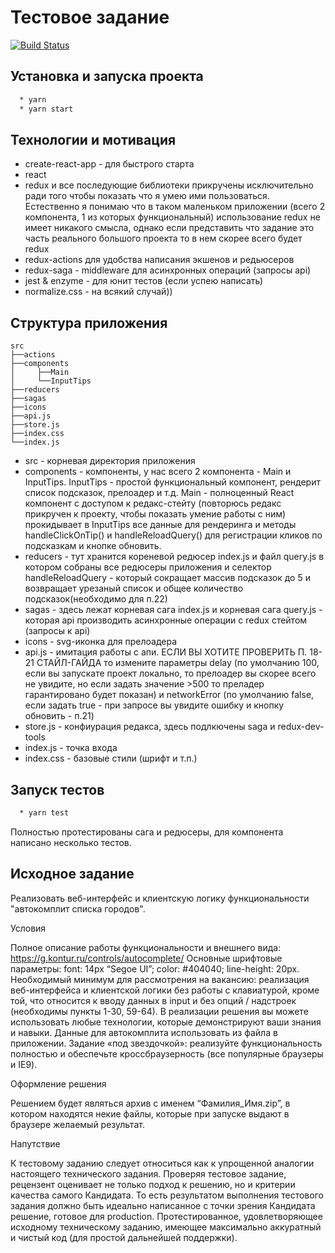 # Тестовое задание

[![Build Status](https://travis-ci.org/ekb196/kontur-autocomplite.svg?branch=master)](https://travis-ci.org/ekb196/kontur-autocomplite)

## Установка и запуска проекта

```bash
  * yarn
  * yarn start
```

## Технологии и мотивация

* create-react-app - для быстрого старта
* react
* redux и все последующие библиотеки прикручены исключительно ради того чтобы показать что я умею ими пользоваться. Естественно я понимаю что в таком маленьком приложении (всего 2 компонента, 1 из которых функциональный) использование redux не имеет никакого смысла, однако если представить что задание это часть реального большого проекта то в нем скорее всего будет redux
* redux-actions для удобства написания экшенов и редьюсеров
* redux-saga - middleware для асинхронных операций (запросы api)
* jest & enzyme - для юнит тестов (если успею написать)
* normalize.css - на всякий случай))

## Структура приложения

```
src
├──actions
├──components
│     ├──Main
│     └──InputTips
├──reducers
├──sagas
├──icons
├──api.js
├──store.js
├──index.css
└──index.js
```

* src - корневая директория приложения
* components - компоненты, у нас всего 2 компонента - Main и InputTips. InputTips - простой функциональный компонент, рендерит список подсказок, прелоадер и т.д. Main - полноценный React компонент с доступом к редакс-стейту (повторюсь редакс прикручен к проекту, чтобы показать умение работы с ним) прокидывает в InputTips все данные для рендеринга и методы handleClickOnTip() и handleReloadQuery() для регистрации кликов по подсказкам и кнопке обновить.
* reducers - тут хранится кореневой редюсер index.js и файл query.js в котором собраны все редюсеры приложения и селектор handleReloadQuery - который сокращает массив подсказок до 5 и возвращает урезаный список и общее количество подсказок(необходимо для п.22)
* sagas - здесь лежат корневая сага index.js и корневая сага query.js - которая api производить асинхронные операции с redux стейтом (запросы к api)
* icons - svg-иконка для прелоадера
* api.js - имитация работы с апи. ЕСЛИ ВЫ ХОТИТЕ ПРОВЕРИТЬ П. 18-21 СТАЙЛ-ГАЙДА то измените параметры delay (по умолчанию 100, если вы запускате проект локально, то прелоадер вы скорее всего не увидите, но если задать значение >500 то преладер гарантировано будет показан) и networkError (по умолчанию false, если задать true - при запросе вы увидите ошибку и кнопку обновить - п.21)
* store.js - конфиурация редакса, здесь подлкючены saga и redux-dev-tools
* index.js - точка входа
* index.css - базовые стили (шрифт и т.п.)

## Запуск тестов

```bash
  * yarn test
```

Полностью протестированы сага и редюсеры, для компонента написано несколько тестов.

## Исходное задание

Реализовать веб-интерфейс и клиентскую логику функциональности "автокомплит списка городов".

Условия

Полное описание работы функциональности и внешнего вида: https://g.kontur.ru/controls/autocomplete/
Основные шрифтовые параметры: font: 14px “Segoe UI”; color: #404040; line-height: 20px.
Необходимый минимум для рассмотрения на вакансию: реализация веб-интерфейса и клиентской логики без работы с клавиатурой, кроме той, что относится к вводу данных в input и без опций / надстроек (необходимы пункты 1-30, 59-64).
В реализации решения вы можете использовать любые технологии, которые демонстрируют ваши знания и навыки.
Данные для автокомплита использовать из файла в приложении.
Задание «под звездочкой»: реализуйте функциональность полностью и обеспечьте кроссбраузерность (все популярные браузеры и IE9).

Оформление решения

Решением будет являться архив с именем “Фамилия_Имя.zip”, в котором находятся некие файлы, которые при запуске выдают в браузере желаемый результат.

Напутствие

К тестовому заданию следует относиться как к упрощенной аналогии настоящего технического задания. Проверяя тестовое задание, рецензент оценивает не только подход к решению, но и критерии качества самого Кандидата.
То есть результатом выполнения тестового задания должно быть идеально написанное с точки зрения Кандидата решение, готовое для production. Протестированное, удовлетворяющее исходному техническому заданию, имеющее максимально аккуратный и чистый код (для простой дальнейшей поддержки).

